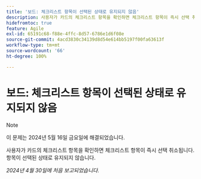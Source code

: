 ```yaml
---
title: '보드: 체크리스트 항목이 선택된 상태로 유지되지 않음'
description: 사용자가 카드의 체크리스트 항목을 확인하면 체크리스트 항목이 즉시 선택 취소됩니다. 항목이 선택된 상태로 유지되지 않습니다.
hidefromtoc: true
feature: Agile
exl-id: 65191c68-f88e-4ffc-8d57-6786e1d6f08e
source-git-commit: 4acd3830c34139d8d54e614bb5197f00fa63613f
workflow-type: tm+mt
source-wordcount: '66'
ht-degree: 100%

---
```


# 보드: 체크리스트 항목이 선택된 상태로 유지되지 않음

>[!NOTE]
>
>이 문제는 2024년 5월 16일 금요일에 해결되었습니다.

사용자가 카드의 체크리스트 항목을 확인하면 체크리스트 항목이 즉시 선택 취소됩니다. 항목이 선택된 상태로 유지되지 않습니다.

_2024년 4월 30일에 처음 보고되었습니다._

